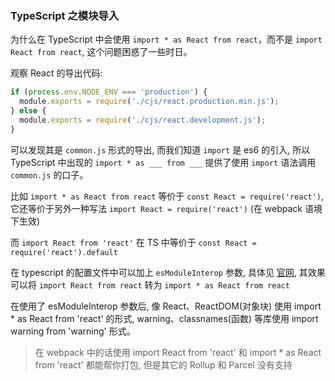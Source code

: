 ### TypeScript 之模块导入

为什么在 TypeScript 中会使用 `import * as React from react`，而不是 `import React from react`, 这个问题困惑了一些时日。

观察 React 的导出代码:

```js
if (process.env.NODE_ENV === 'production') {
  module.exports = require('./cjs/react.production.min.js');
} else {
  module.exports = require('./cjs/react.development.js');
}
```

可以发现其是 `common.js` 形式的导出, 而我们知道 `import` 是 es6 的引入, 所以 TypeScript 中出现的 `import * as ___ from ___` 提供了使用 `import` 语法调用 `common.js` 的口子。

比如 `import * as React from react` 等价于 `const React = require('react')`, 它还等价于另外一种写法 `import React = require('react')` (在 webpack 语境下生效)

而 `import React from 'react'` 在 TS 中等价于 `const React = require('react').default`

在 typescript 的配置文件中可以加上 `esModuleInterop` 参数, 具体见 [官网](https://www.typescriptlang.org/docs/handbook/compiler-options.html), 其效果可以将 `import React from react` 转为 `import * as React from react`

在使用了 esModuleInterop 参数后, 像 React、ReactDOM(对象块) 使用 import * as React from 'react' 的形式, warning、classnames(函数) 等库使用 import warning from 'warning' 形式。

> 在 webpack 中的话使用 import React from 'react'  和 import * as React from 'react' 都能帮你打包, 但是其它的 Rollup 和 Parcel 没有支持